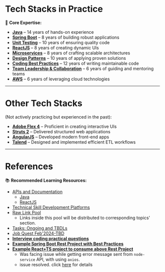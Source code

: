 # Tech Stacks in Practice

🌟 **Core Expertise:**  
- [**Java**](./docs/topics/java/index.md) – 14 years of hands-on experience  
- [**Spring Boot**](./docs/topics/spring-boot/index.md) – 8 years of building robust applications  
- [**Unit Testing**](./docs/topics/unit-testing/index.md) – 10 years of ensuring quality code  
- [**ReactJS**](./docs/topics/react-js/index.md) – 8 years of creating dynamic UIs  
- [**Microservices**](./docs/topics/microservices/index.md) – 8 years of crafting scalable architectures  
- [**Design Patterns**](./docs/topics/design-patterns/index.md) – 10 years of applying proven solutions  
- [**Coding Best Practices**](./docs/topics/coding-best-practices//index.md) – 12 years of writing maintainable code  
- [**Team Leadership & Collaboration**](./docs/topics/team-leadership-collaboration/index.md) – 6 years of guiding and mentoring teams  
- [**AWS**](./docs/topics/aws/index.md) – 6 years of leveraging cloud technologies  

---

# Other Tech Stacks  
(Not actively practicing but experienced in the past):  
- [**Adobe Flex 4**](./docs/topics/adobe-flex-4/index.md) – Proficient in creating interactive UIs  
- [**Struts 2**](./docs/topics/struts-2/index.md) – Delivered structured web applications  
- [**AngularJS**](./docs/topics/angular-js//index.md) – Developed modern front-end apps  
- [**Talend**](./docs/topics/talend/index.md) – Designed and implemented efficient ETL workflows

---

# References  

📚 **Recommended Learning Resources:**  
- [APIs and Documentation](./docs/documentation.md)
  - [Java](./docs/topics/java/index.md)  
  - [ReactJS](./docs/topics/react-js/index.md)
- [Technical Skill Development Platforms](./docs/technical-skill-development-platforms/index.md)
- [Raw Link Pool](./docs/link-pool/index.md)
  - Links inside this pool will be distributed to corresponding topics' section.
- [Tasks: Ongoing and TBDLs](./docs/tasks/index.md)
- [Job Quest Feb'2024-TBD](./docs/frequently-asked-questions/FAQs-job-quest-feb-2024.md)
- [**Interview coding practical questions**](https://github.com/sameer05515/interview-coding-practical-questions/tree/main)
- [**Example Spring Boot Rest Project with Best Practices**](https://github.com/sameer05515/java-playground/blob/main/node-service/Readme.md)
- [**Example React+TS project to consume above Rest Project**](https://github.com/sameer05515/react-projects/tree/master/node-service-frontend)
  - Was facing issue while getting error message sent from `node-service` API, with using `axios`.
  - issue resolved. click [here](https://github.com/sameer05515/react-projects/blob/master/node-service-frontend/index.md) for details